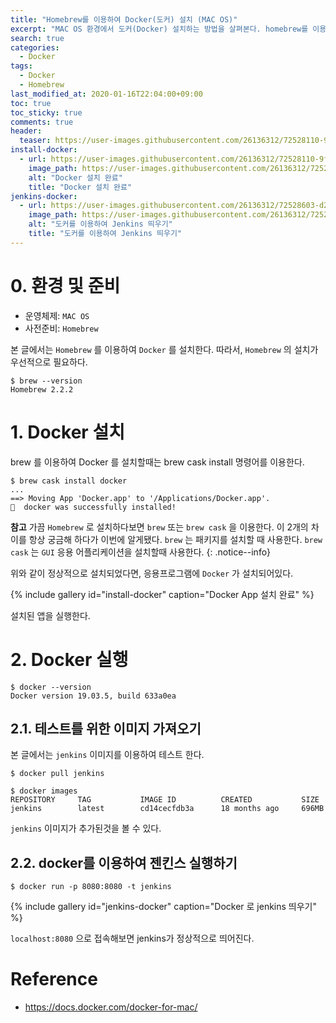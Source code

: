 ```yaml
---
title: "Homebrew를 이용하여 Docker(도커) 설치 (MAC OS)"
excerpt: "MAC OS 환경에서 도커(Docker) 설치하는 방법을 살펴본다. homebrew를 이용하여 설치하기 때문에 homebrew 설치가 우선적으로 필요하다."
search: true
categories:
  - Docker
tags:
  - Docker
  - Homebrew
last_modified_at: 2020-01-16T22:04:00+09:00
toc: true
toc_sticky: true
comments: true
header:
  teaser: https://user-images.githubusercontent.com/26136312/72528110-9fd11980-38ad-11ea-8751-f4974a3042a5.png
install-docker:
  - url: https://user-images.githubusercontent.com/26136312/72528110-9fd11980-38ad-11ea-8751-f4974a3042a5.png
    image_path: https://user-images.githubusercontent.com/26136312/72528110-9fd11980-38ad-11ea-8751-f4974a3042a5.png
    alt: "Docker 설치 완료"
    title: "Docker 설치 완료"
jenkins-docker:
  - url: https://user-images.githubusercontent.com/26136312/72528603-d2c7dd00-38ae-11ea-9ecb-5f0ca52b9c06.png
    image_path: https://user-images.githubusercontent.com/26136312/72528603-d2c7dd00-38ae-11ea-9ecb-5f0ca52b9c06.png
    alt: "도커를 이용하여 Jenkins 띄우기"
    title: "도커를 이용하여 Jenkins 띄우기"
---
```


# 0. 환경 및 준비

- 운영체제: `MAC OS`
- 사전준비: `Homebrew`

본 글에서는 `Homebrew` 를 이용하여 `Docker` 를 설치한다. 따라서, `Homebrew` 의 설치가 우선적으로 필요하다.

```
$ brew --version
Homebrew 2.2.2
```

# 1. Docker 설치

brew 를 이용하여 Docker 를 설치할때는 brew cask install 명령어를 이용한다.

```
$ brew cask install docker
...
==> Moving App 'Docker.app' to '/Applications/Docker.app'.
🍺  docker was successfully installed!
```

<i class="fas fa-feather-alt"></i> **참고** 가끔 `Homebrew` 로 설치하다보면 `brew` 또는 `brew cask` 을 이용한다. 이 2개의 차이를 항상 궁금해 하다가 이번에 알게됐다. `brew` 는 패키지를 설치할 때 사용한다. `brew cask` 는 `GUI` 응용 어플리케이션을 설치할때 사용한다.
{: .notice--info}

위와 같이 정상적으로 설치되었다면, 응용프로그램에 `Docker` 가 설치되어있다.

{% include gallery id="install-docker" caption="Docker App 설치 완료" %}

설치된 앱을 실행한다.

# 2. Docker 실행

```
$ docker --version
Docker version 19.03.5, build 633a0ea
```

## 2.1. 테스트를 위한 이미지 가져오기

본 글에서는 `jenkins` 이미지를 이용하여 테스트 한다.

```
$ docker pull jenkins
```

```
$ docker images
REPOSITORY     TAG           IMAGE ID          CREATED           SIZE
jenkins        latest        cd14cecfdb3a      18 months ago     696MB
```

`jenkins` 이미지가 추가된것을 볼 수 있다.

## 2.2. docker를 이용하여 젠킨스 실행하기

```
$ docker run -p 8080:8080 -t jenkins
```

{% include gallery id="jenkins-docker" caption="Docker 로 jenkins 띄우기" %}

`localhost:8080` 으로 접속해보면 jenkins가 정상적으로 띄어진다.

# Reference

- <a href="https://docs.docker.com/docker-for-mac/" target="_blank">https://docs.docker.com/docker-for-mac/</a>
